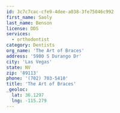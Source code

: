 ```yaml
---
id: 3c7c7cac-cfe9-4dee-a038-3fe75046c992
first_name: Saoly
last_name: Benson
license: DDS
services:
  - orthodontist
category: Dentists
org_name: 'The Art of Braces'
address: '5980 S Durango Dr'
city: 'Las Vegas'
state: NV
zip: '89113'
phone: '(702) 703-5410'
title: 'The Art of Braces'
_geoloc:
  lat: 36.1297
  lng: -115.279
---
```

